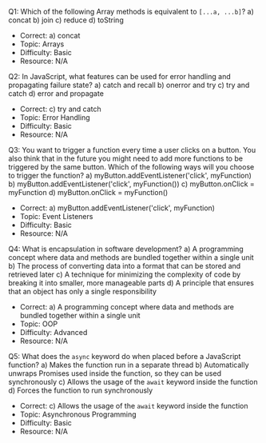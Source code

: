 Q1: Which of the following Array methods is equivalent to `[...a, ...b]`?
a) concat
b) join
c) reduce
d) toString
- Correct: a) concat
- Topic: Arrays
- Difficulty: Basic
- Resource: N/A

Q2: In JavaScript, what features can be used for error handling and propagating failure state?
a) catch and recall
b) onerror and try
c) try and catch
d) error and propagate
- Correct: c) try and catch
- Topic: Error Handling
- Difficulty: Basic
- Resource: N/A

Q3: You want to trigger a function every time a user clicks on a button. You also think that in the future you might need to add more functions to be triggered by the same button. Which of the following ways will you choose to trigger the function?
a) myButton.addEventListener('click', myFunction)
b) myButton.addEventListener('click', myFunction())
c) myButton.onClick = myFunction
d) myButton.onClick = myFunction()
- Correct: a) myButton.addEventListener('click', myFunction)
- Topic: Event Listeners
- Difficulty: Basic
- Resource: N/A

Q4: What is encapsulation in software development?
a) A programming concept where data and methods are bundled together within a single unit
b) The process of converting data into a format that can be stored and retrieved later
c) A technique for minimizing the complexity of code by breaking it into smaller, more manageable parts
d) A principle that ensures that an object has only a single responsibility
- Correct: a) A programming concept where data and methods are bundled together within a single unit
- Topic: OOP
- Difficulty: Advanced
- Resource: N/A

Q5: What does the `async` keyword do when placed before a JavaScript function?
a) Makes the function run in a separate thread
b) Automatically unwraps Promises used inside the function, so they can be used synchronously
c) Allows the usage of the `await` keyword inside the function
d) Forces the function to run synchronously
- Correct: c) Allows the usage of the `await` keyword inside the function
- Topic: Asynchronous Programming
- Difficulty: Basic
- Resource: N/A
